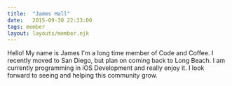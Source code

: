 ```yaml
---
title:  "James Hall"
date:   2015-09-30 22:33:00
tags: member
layout: layouts/member.njk
---
```

Hello! 
My name is James I'm a long time member of Code and Coffee. I recently moved to San Diego, but plan on coming back to Long Beach. I am currently programming in iOS Development and really enjoy it. I look forward to seeing and helping this community grow.
